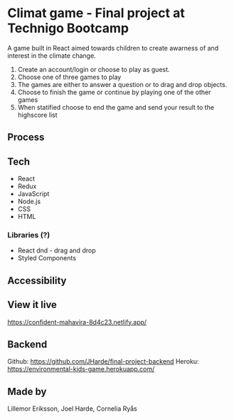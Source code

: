 # Climat game - Final project at Technigo Bootcamp
A game built in React aimed towards children to create awarness of and interest in the climate change. 

1. Create an account/login or choose to play as guest. 
2. Choose one of three games to play
3. The games are either to answer a question or to drag and drop objects.
4. Choose to finish the game or continue by playing one of the other games
5. When statified choose to end the game and send your result to the highscore list

## Process


## Tech
- React
- Redux
- JavaScript
- Node.js
- CSS
- HTML

### Libraries (?)
- React dnd - drag and drop
- Styled Components

## Accessibility

## View it live
https://confident-mahavira-8d4c23.netlify.app/

## Backend 
Github: https://github.com/JHarde/final-project-backend
Heroku: https://environmental-kids-game.herokuapp.com/

## Made by
Lillemor Eriksson, Joel Harde, Cornelia Ryås
